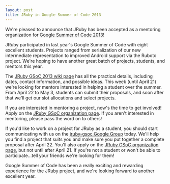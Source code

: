 ```yaml
---
layout: post
title: JRuby in Google Summer of Code 2013
---
```

We're pleased to announce that JRuby has been accepted as a mentoring organization for [Google Summer of Code 2013](https://www.google-melange.com/archive/gsoc/2013)!

JRuby participated in last year's Google Summer of Code with eight excellent students. Projects ranged from serialization of our new intermediate representation to improved Android support via the Ruboto project. We're hoping to have another great batch of projects, students, and mentors this year.

The [JRuby GSoC 2013 wiki page](https://github.com/jruby/jruby/wiki/Google-Summer-of-Code-2013) has all the practical details, including dates, contact information, and possible ideas. This week (until April 21) we're looking for mentors interested in helping a student over the summer. From April 22 to May 3, students can submit their proposals, and soon after that we'll get our slot allocations and select projects.

If you are interested in mentoring a project, now's the time to get involved! Apply on the [JRuby GSoC organization page](https://google-melange.appspot.com/gsoc/org/google/gsoc2013/jruby). If you aren't interested in mentoring, please pass the word on to others!

If you'd like to work on a project for JRuby as a student, you should start communicating with us on the [jruby-gsoc Google Group](https://groups.google.com/forum/#!forum/jruby-gsoc) today. We'll help you find a project that suits you and make sure you put together a complete proposal after April 22. You'll also apply on the [JRuby GSoC organization page](https://google-melange.appspot.com/gsoc/org/google/gsoc2013/jruby), but not until after April 21. If you're not a student or won't be able to participate...tell your friends we're looking for them!

Google Summer of Code has been a really exciting and rewarding experience for the JRuby project, and we're looking forward to another excellent year.
